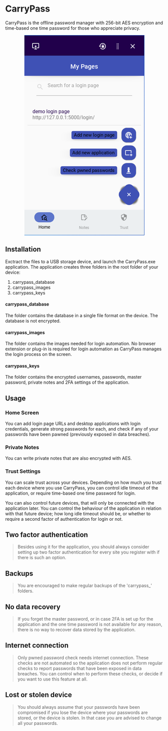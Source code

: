 # CarryPass

CarryPass is the offline password manager with 256-bit AES encryption and time-based one time password for those who appreciate privacy.

<p align="center">
<img src="https://github.com/racz-zoltan/carrypass/blob/main/carrypass_demo_image.png">
</p>


## Installation

Exctract the files to a USB storage device, and launch the CarryPass.exe application.
The application creates three folders in the root folder of your device:

1. carrypass_database
2. carrypass_images
3. carrypass_keys

#### carrypass_database

The folder contains the database in a single file format on the device. The database is not encrypted.

#### carrypass_images

The folder contains the images needed for login automation. No browser extension or plug-in is required for login automation as CarryPass manages the login process on the screen.

#### carrypass_keys

The folder contains the encrypted usernames, passwords, master password, private notes and 2FA settings of the application.

## Usage

### Home Screen

You can add login page URLs and desktop applications with login credentials, generate strong passwords for each, and check if any of your passwords have been pawned (previously exposed in data breaches).

### Private Notes

You can write private notes that are also encrypted with AES.

### Trust Settings

You can scale trust across your devices. Depending on how much you trust each device where you use CarryPass, 
you can control idle timeout of the application, or require time-based one time password for login.

You can also control future devices, that will only be connected with the application later. You can control
the behaviour of the application in relation with that future device; how long idle timeout should be, or whether to require
a second factor of authentication for login or not.


## Two factor authentication

> Besides using it for the application, you should always consider setting up two factor authentication for every site you register with if there is such an option.

## Backups

> You are encouraged to make regular backups of the 'carrypass_' folders.

## No data recovery

> If you forget the master password, or in case 2FA is set up for the application and the one time password is not available for any reason, there is no way to recover data stored by the application.

## Internet connection

> Only pwned password check needs internet connection. These checks are not automated so the application does not perform regular checks to report passwords that have been exposed in data breaches. 
You can control when to perform these checks, or decide if you want to use this feature at all.

## Lost or stolen device

> You should always assume that your passwords have been compromised if you lose the device where your passwords are stored, or the device is stolen. In that case you are advised to change all your passwords.








